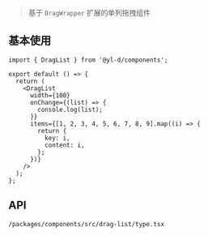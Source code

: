 > 基于 `DragWrapper` 扩展的单列拖拽组件

## 基本使用

```tsx | react | var(--color-fill-2)
import { DragList } from '@yl-d/components';

export default () => {
  return (
    <DragList
      width={100}
      onChange={(list) => {
        console.log(list);
      }}
      items={[1, 2, 3, 4, 5, 6, 7, 8, 9].map((i) => {
        return {
          key: i,
          content: i,
        };
      })}
    />
  );
};
```

## API

```API
/packages/components/src/drag-list/type.tsx
```
